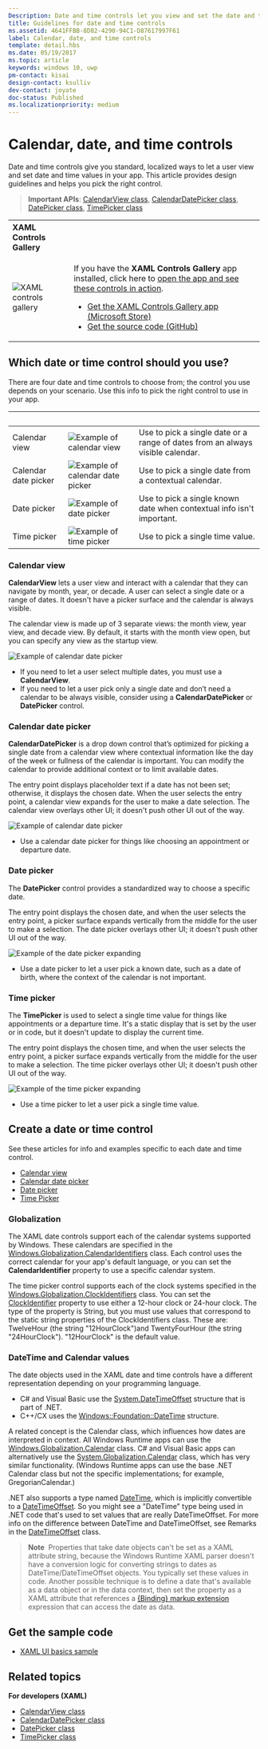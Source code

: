 ```yaml
---
Description: Date and time controls let you view and set the date and time. This article provides design guidelines and helps you pick the right control.
title: Guidelines for date and time controls
ms.assetid: 4641FFBB-8D82-4290-94C1-D87617997F61
label: Calendar, date, and time controls
template: detail.hbs
ms.date: 05/19/2017
ms.topic: article
keywords: windows 10, uwp
pm-contact: kisai
design-contact: ksulliv
dev-contact: joyate
doc-status: Published
ms.localizationpriority: medium
---
```

# Calendar, date, and time controls

 

Date and time controls give you standard, localized ways to let a user view and set date and time values in your app. This article provides design guidelines and helps you pick the right control.

> **Important APIs**: [CalendarView class](https://docs.microsoft.com/uwp/api/Windows.UI.Xaml.Controls.CalendarView), [CalendarDatePicker class](https://docs.microsoft.com/uwp/api/Windows.UI.Xaml.Controls.CalendarDatePicker), [DatePicker class](https://docs.microsoft.com/uwp/api/Windows.UI.Xaml.Controls.DatePicker), [TimePicker class](https://docs.microsoft.com/uwp/api/Windows.UI.Xaml.Controls.TimePicker)

<table>
<th align="left">XAML Controls Gallery<th>
<tr>
<td><img src="images/xaml-controls-gallery-sm.png" alt="XAML controls gallery"></img></td>
<td>
    <p>If you have the <strong style="font-weight: semi-bold">XAML Controls Gallery</strong> app installed, click here to <a href="xamlcontrolsgallery:/category/DataInput">open the app and see these controls in action</a>.</p>
    <ul>
    <li><a href="https://www.microsoft.com/store/productId/9MSVH128X2ZT">Get the XAML Controls Gallery app (Microsoft Store)</a></li>
    <li><a href="https://github.com/Microsoft/Xaml-Controls-Gallery">Get the source code (GitHub)</a></li>
    </ul>
</td>
</tr>
</table>

## Which date or time control should you use?

There are four date and time controls to choose from; the control you use depends on your scenario. Use this info to pick the right control to use in your app.

&nbsp;|&nbsp;|&nbsp;                                                                                                                      
--------------------|-------|-------------------------------------------------------------------------------------------------------------------------------
Calendar view       |![Example of calendar view](images/controls_calendar_monthview_small.png)|Use to pick a single date or a range of dates from an always visible calendar.                   
Calendar date picker|![Example of calendar date picker](images/calendar-date-picker-closed.png)|Use to pick a single date from a contextual calendar. 
Date picker         |![Example of date picker](images/date-picker-closed.png)|Use to pick a single known date when contextual info isn't important.
Time picker         |![Example of time picker](images/time-picker-closed.png)|Use to pick a single time value.                                        

<!-- This table seems redundant, not sure it's needed.-->

### Calendar view

**CalendarView** lets a user view and interact with a calendar that they can navigate by month, year, or decade. A user can select a single date or a range of dates. It doesn't have a picker surface and the calendar is always visible.

The calendar view is made up of 3 separate views: the month view, year view, and decade view. By default, it starts with the month view open, but you can specify any view as the startup view.

![Example of calendar date picker](images/calendar-view-3-views.png)

- If you need to let a user select multiple dates, you must use a **CalendarView**.
- If you need to let a user pick only a single date and don’t need a calendar to be always visible, consider using a **CalendarDatePicker** or **DatePicker** control.

### Calendar date picker

**CalendarDatePicker** is a drop down control that’s optimized for picking a single date from a calendar view where contextual information like the day of the week or fullness of the calendar is important. You can modify the calendar to provide additional context or to limit available dates.

The entry point displays placeholder text if a date has not been set; otherwise, it displays the chosen date. When the user selects the entry point, a calendar view expands for the user to make a date selection. The calendar view overlays other UI; it doesn't push other UI out of the way.

![Example of calendar date picker](images/calendar-date-picker-2-views.png)

- Use a calendar date picker for things like choosing an appointment or departure date. 

### Date picker

The **DatePicker** control provides a standardized way to choose a specific date. 

The entry point displays the chosen date, and when the user selects the entry point, a picker surface expands vertically from the middle for the user to make a selection. The date picker overlays other UI; it doesn't push other UI out of the way.

![Example of the date picker expanding](images/controls_datepicker_expand.png)

- Use a date picker to let a user pick a known date, such as a date of birth, where the context of the calendar is not important.

### Time picker

The **TimePicker** is used to select a single time value for things like appointments or a departure time. It's a static display that is set by the user or in code, but it doesn't update to display the current time. 

The entry point displays the chosen time, and when the user selects the entry point, a picker surface expands vertically from the middle for the user to make a selection. The time picker overlays other UI; it doesn't push other UI out of the way.

![Example of the time picker expanding](images/controls_timepicker_expand.png)

- Use a time picker to let a user pick a single time value.

## Create a date or time control

See these articles for info and examples specific to each date and time control.

- [Calendar view](calendar-view.md)
- [Calendar date picker](calendar-date-picker.md)
- [Date picker](date-picker.md)
- [Time Picker](time-picker.md)

### Globalization

The XAML date controls support each of the calendar systems supported by Windows. These calendars are specified in the [Windows.Globalization.CalendarIdentifiers](https://docs.microsoft.com/uwp/api/Windows.Globalization.CalendarIdentifiers) class. Each control uses the correct calendar for your app's default language, or you can set the **CalendarIdentifier** property to use a specific calendar system.

The time picker control supports each of the clock systems specified in the [Windows.Globalization.ClockIdentifiers](https://docs.microsoft.com/uwp/api/Windows.Globalization.ClockIdentifiers) class. You can set the [ClockIdentifier](https://docs.microsoft.com/uwp/api/windows.ui.xaml.controls.timepicker.clockidentifier) property to use either a 12-hour clock or 24-hour clock. The type of the property is String, but you must use values that correspond to the static string properties of the ClockIdentifiers class. These are: TwelveHour (the string "12HourClock")and TwentyFourHour (the string "24HourClock"). "12HourClock" is the default value.


### DateTime and Calendar values

The date objects used in the XAML date and time controls have a different representation depending on your programming language. 
- C# and Visual Basic use the [System.DateTimeOffset](https://docs.microsoft.com/dotnet/api/system.datetimeoffset?redirectedfrom=MSDN) structure that is part of .NET. 
- C++/CX uses the [Windows::Foundation::DateTime](https://docs.microsoft.com/windows/desktop/api/windows.foundation/ns-windows-foundation-datetime) structure. 

A related concept is the Calendar class, which influences how dates are interpreted in context. All Windows Runtime apps can use the [Windows.Globalization.Calendar](https://docs.microsoft.com/uwp/api/Windows.Globalization.Calendar) class. C# and Visual Basic apps can alternatively use the [System.Globalization.Calendar](https://docs.microsoft.com/dotnet/api/system.globalization.calendar?redirectedfrom=MSDN) class, which has very similar functionality. (Windows Runtime apps can use the base .NET Calendar class but not the specific implementations; for example, GregorianCalendar.)

.NET also supports a type named [DateTime](https://docs.microsoft.com/dotnet/api/system.datetime?redirectedfrom=MSDN), which is implicitly convertible to a [DateTimeOffset](https://docs.microsoft.com/dotnet/api/system.datetimeoffset?redirectedfrom=MSDN). So you might see a "DateTime" type being used in .NET code that's used to set values that are really DateTimeOffset. For more info on the difference between DateTime and DateTimeOffset, see Remarks in the [DateTimeOffset](https://docs.microsoft.com/dotnet/api/system.datetimeoffset?redirectedfrom=MSDN) class.

> **Note**&nbsp;&nbsp;Properties that take date objects can't be set as a XAML attribute string, because the Windows Runtime XAML parser doesn't have a conversion logic for converting strings to dates as DateTime/DateTimeOffset objects. You typically set these values in code. Another possible technique is to define a date that's available as a data object or in the data context, then set the property as a XAML attribute that references a [\{Binding\} markup extension](../../xaml-platform/binding-markup-extension.md) expression that can access the date as data.

## Get the sample code
* [XAML UI basics sample](https://github.com/Microsoft/Windows-universal-samples/tree/master/Samples/XamlUIBasics)


## Related topics

**For developers (XAML)**
- [CalendarView class](https://docs.microsoft.com/uwp/api/Windows.UI.Xaml.Controls.CalendarView)
- [CalendarDatePicker class](https://docs.microsoft.com/uwp/api/Windows.UI.Xaml.Controls.CalendarDatePicker)
- [DatePicker class](https://docs.microsoft.com/uwp/api/Windows.UI.Xaml.Controls.DatePicker)
- [TimePicker class](https://docs.microsoft.com/uwp/api/Windows.UI.Xaml.Controls.TimePicker)
